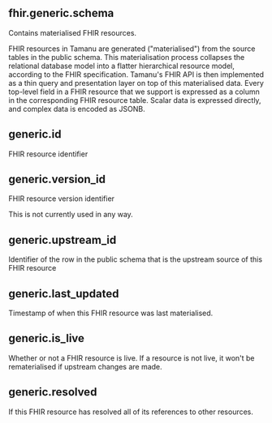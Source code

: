 ## fhir.generic.schema

Contains materialised FHIR resources.

FHIR resources in Tamanu are generated ("materialised") from the source tables in the public schema.
This materialisation process collapses the relational database model into a flatter hierarchical
resource model, according to the FHIR specification. Tamanu's FHIR API is then implemented as a thin
query and presentation layer on top of this materialised data. Every top-level field in a FHIR
resource that we support is expressed as a column in the corresponding FHIR resource table. Scalar
data is expressed directly, and complex data is encoded as JSONB.

## generic.id

FHIR resource identifier

## generic.version_id

FHIR resource version identifier

This is not currently used in any way.

## generic.upstream_id

Identifier of the row in the public schema that is the upstream source of this FHIR resource

## generic.last_updated

Timestamp of when this FHIR resource was last materialised.

## generic.is_live

Whether or not a FHIR resource is live. If a resource is not live, it won't be rematerialised if upstream changes are made.

## generic.resolved

If this FHIR resource has resolved all of its references to other resources.

